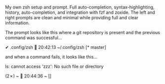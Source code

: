My own zsh setup and prompt.
Full auto-completion, syntax-highlighting, history, auto-completion, and integration with fzf and zoxide.
The left and right prompts are clean and minimal while providing full and clear information.

The prompt looks like this where a git repository is present and the previous command was successful...

✔ .config/zsh                         20:42:13 ~/.config/zsh [* master] <mike>

and when a command fails, it looks like this...

ls: cannot access 'zzz': No such file or directory

(2✗) ~                                                    20:44:36 ~ [] <mike>

